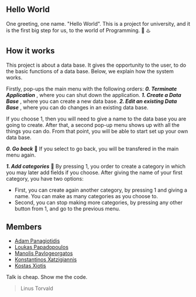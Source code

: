 ## Hello World
One greeting, one name. "Hello World". This is a project for university, and it is the first big step for us, to the world of Programming. :space_invader:  :hotsprings:

## How it works
This project is about a data base. It gives the opportunity to the user, to do the basic functions of a data base. Below, we explain how the system works.

Firstly, pop-ups the main menu with the following orders:
***0. Terminate Application*** , where you can shut down the application.
***1. Create a Data Base*** , where you can create a new data base.
***2. Edit an existing Data Base*** , where you can do changes in an existing data base.

If you choose 1, then you will need to give a name to the data base you are going to create. After that, a second pop-up menu shows up with all the things you can do. From that point, you will be able to start set up your own data base.

***0. Go back***  :small_blue_diamond:
If you select to go back, you will be transfered in the main menu again.

***1. Add categories*** :small_blue_diamond:
By pressing 1, you order to create a category in which you may later add fields if you choose. After giving the name of your first category, you have two options:
- First, you can create again another category, by pressing 1 and giving a name. You can make as many categories as you choose to.
- Second, you can stop making more categories, by pressing any other button from 1, and go to the previous menu.

## Members
* [Adam Panagiotidis](https://github.com/AdamPanag)
* [Loukas Papadopoulos](https://github.com/LoukasPap)
* [Manolis Pavlogeorgatos](https://github.com/manolispavl)
* [Konstantinos Xatzigiannis](https://github.com/DinosXa)
* [Kostas Xiotis](https://github.com/Kostas99)

Talk is cheap. Show me the code.
>Linus Torvald
